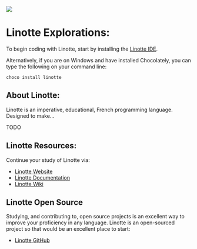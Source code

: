 <img src="https://raw.githubusercontent.com/rtoal/polyglot/master/docs/resources/linotte-logo-64.png">

# Linotte Explorations:

To begin coding with Linotte, start by installing the [Linotte IDE](https://github.com/cpc6128/LangageLinotte?tab=readme-ov-file).

Alternatively, if you are on Windows and have installed Chocolately, you can type the following on your command line:

```
choco install linotte
```

## About Linotte:

Linotte is an imperative, educational, French programming language. Designed to make...

TODO

## Linotte Resources:

Continue your study of Linotte via:

- [Linotte Website](http://langagelinotte.free.fr/wordpress/?p=328)
- [Linotte Documentation](https://github.com/cpc6128/LangageLinotte/wiki)
- [Linotte Wiki](https://fr.wikibooks.org/wiki/Programmation_Linotte)

## Linotte Open Source

Studying, and contributing to, open source projects is an excellent way to improve your proficiency in any language. Linotte is an open-sourced project so that would be an excellent place to start:

- [Linotte GitHub](https://github.com/cpc6128/LangageLinotte?tab=readme-ov-file)
